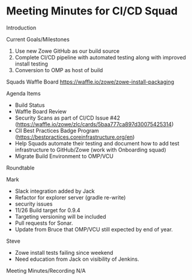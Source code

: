 # Meeting Minutes for CI/CD Squad

Introduction

Current Goals/Milestones

1. Use new Zowe GitHub as our build source
2. Complete CI/CD pipeline with automated testing along with improved install testing
3. Conversion to OMP as host of build

Squads Waffle Board
https://waffle.io/zowe/zowe-install-packaging

Agenda Items

- Build Status
- Waffle Board Review
- Security Scans as part of CI/CD Issue #42 (https://waffle.io/zowe/zlc/cards/5baa777ca897d30075425314)
- CII Best Practices Badge Program (https://bestpractices.coreinfrastructure.org/en)
- Help Squads automate their testing and document how to add test infrastructure to GitHub/Zowe (work with Onboarding squad)
- Migrate Build Environment to OMP/VCU

Roundtable

Mark
- Slack integration added by Jack
- Refactor for explorer server (gradle re-write)
- security issues
- 11/26 Build target for 0.9.4
- Targeting versioning will be included
- Pull requests for Sonar.
- Update from Bruce that OMP/VCU still expected by end of year.

Steve
- Zowe install tests failing since weekend
- Need education from Jack on visibility of Jenkins.

Meeting Minutes/Recording
N/A
